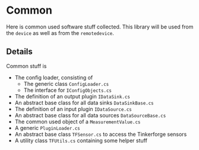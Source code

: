 # Common

Here is common used software stuff collected. This library will be used from the `device` as well as from the `remotedevice`.

## Details

Common stuff is

* The config loader, consisting of
  * The generic class `ConfigLoader.cs`
  * The interface for `IConfigObjects.cs`
* The definition of an output plugin `IDataSink.cs`
* An abstract base class for all data sinks `DataSinkBase.cs`
* The definition of an input plugin `IDataSource.cs`
* An abstract base class for all data sources `DataSourceBase.cs`
* The common used object of a `MeasurementValue.cs`
* A generic `PluginLoader.cs`
* An abstract base class `TFSensor.cs` to access the Tinkerforge sensors
* A utility class `TFUtils.cs` containing some helper stuff

